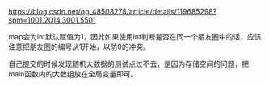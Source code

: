 https://blog.csdn.net/qq_48508278/article/details/119685298?spm=1001.2014.3001.5501



map会为int默认赋值为1，因此如果使用int判断是否在同一个朋友圈中的话，应该注意把朋友圈的编号从1开始，以防0的冲突。

自己提交的时候发现随机大数据的测试点过不去，是因为存储空间的问题，把main函数内的大数组放在全局变量即可。
